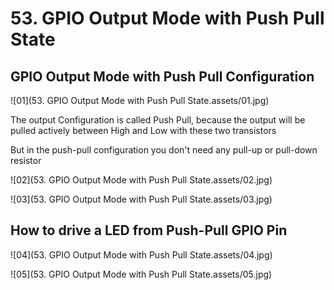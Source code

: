 # 53. GPIO Output Mode with Push Pull State



## GPIO Output Mode with Push Pull Configuration

![01](53. GPIO Output Mode with Push Pull State.assets/01.jpg)

The output Configuration is called Push Pull, because the output will be pulled actively between High and Low with these two transistors

But in the push-pull configuration you don't need any pull-up or pull-down resistor

![02](53. GPIO Output Mode with Push Pull State.assets/02.jpg)

![03](53. GPIO Output Mode with Push Pull State.assets/03.jpg)

## How to drive a LED from Push-Pull GPIO Pin

![04](53. GPIO Output Mode with Push Pull State.assets/04.jpg)

![05](53. GPIO Output Mode with Push Pull State.assets/05.jpg)